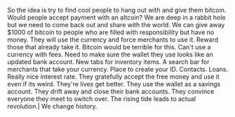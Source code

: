So the idea is try to find cool people to hang out with and give them bitcoin.
Would people accept payment with an altcoin?
We are deep in a rabbit hole but we need to come back out and share with the world.
We can give away $1000 of bitcoin to people who are filled with responsibility but have no money.
They will use the currency and force merchants to use it. Reward those that already take it.
Bitcoin would be terrible for this. Can't use a currency with fees.
Need to make sure the wallet they use looks like an updated bank account. New tabs for inventory items. 
A search bar for merchants that take your currency. 
Place to create your ID. 
Contacts. Loans. 
Really nice interest rate.
They gratefully accept the free money and use it even if its weird.
They're lives get better. 
They use the wallet as a savings account. 
They drift away and close their bank accounts.
They convince everyone they meet to switch over.
The rising tide leads to actual revolution.|
We change history.

